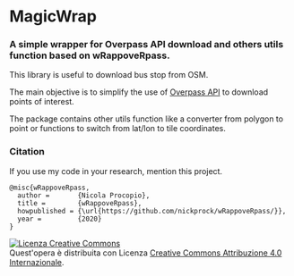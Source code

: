 # MagicWrap
### A simple wrapper for Overpass API download and others utils function based on wRappoveRpass.
This library is useful to download bus stop from OSM.

The main objective is to simplify the use of [Overpass API](https://wiki.openstreetmap.org/wiki/Overpass_API) to download points of interest.

The package contains other utils function like a converter from polygon to point or functions to switch from lat/lon to tile coordinates.


### Citation
If you use my code in your research, mention this project.
```
@misc{wRappoveRpass,
  author =       {Nicola Procopio},
  title =        {wRappoveRpass},
  howpublished = {\url{https://github.com/nickprock/wRappoveRpass/}},
  year =         {2020}
}
```

<a rel="license" href="http://creativecommons.org/licenses/by/4.0/"><img alt="Licenza Creative Commons" style="border-width:0" src="https://i.creativecommons.org/l/by/4.0/88x31.png" /></a><br />Quest'opera è distribuita con Licenza <a rel="license" href="http://creativecommons.org/licenses/by/4.0/">Creative Commons Attribuzione 4.0 Internazionale</a>.
